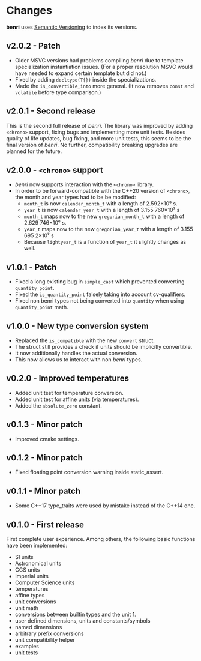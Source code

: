 # Changes
**benri** uses [Semantic Versioning](https://semver.org/) to index its versions.

## v2.0.2 - Patch
- Older MSVC versions had problems compiling *benri* due to template specialization
  instantiation issues. (For a proper resolution MSVC would have needed to expand certain
  template but did not.)
- Fixed by adding `decltype(T{})` inside the specializations.
- Made the `is_convertible_into` more general. (It now removes `const` and `volatile`
  before type comparison.)

## v2.0.1 - Second release
This is the second full release of *benri*. The library was improved by adding `<chrono>`
support, fixing bugs and implementing more unit tests. Besides quality of life updates,
bug fixing, and more unit tests, this seems to be the final version of *benri*. No further,
compatibility breaking upgrades are planned for the future.

## v2.0.0 - `<chrono>` support
- *benri* now supports interaction with the `<chrono>` library.
- In order to be forward-compatible with the C++20 version of `<chrono>`, the month and
  year types had to be be modified:
  + `month_t` is now `calendar_month_t` with a length of 2.592×10⁶ s.
  + `year_t` is now `calendar_year_t` with a length of 3.155 760×10⁷ s
  + `month_t` maps now to the new `gregorian_month_t` with a length of 2.629 746×10⁶ s.
  + `year_t` maps now to the new `gregorian_year_t` with a length of 3.155 695 2×10⁷ s
  + Because `lightyear_t` is a function of `year_t` it slightly changes as well.

## v1.0.1 - Patch
- Fixed a long existing bug in `simple_cast` which prevented converting `quantity_point`.
- Fixed the `is_quantity_point` falsely taking into account cv-qualifiers.
- Fixed non benri types not being converted into `quantity` when using `quantity_point`
  math.

## v1.0.0 - New type conversion system
- Replaced the `is_compatible` with the new `convert` struct.
- The struct still provides a check if units should be implicitly convertible.
- It now additionally handles the actual conversion.
- This now allows us to interact with non *benri* types.

## v0.2.0 - Improved temperatures
- Added unit test for temperature conversion.
- Added unit test for affine units (via temperatures).
- Added the `absolute_zero` constant.

## v0.1.3 - Minor patch
- Improved cmake settings.

## v0.1.2 - Minor patch
- Fixed floating point conversion warning inside static_assert.

## v0.1.1 - Minor patch
- Some C++17 type_traits were used by mistake instead of the C++14 one.

## v0.1.0 - First release
First complete user experience. Among others, the following basic functions have been
implemented:
- SI units
- Astronomical units
- CGS units
- Imperial units
- Computer Science units
- temperatures
- affine types
- unit conversions
- unit math
- conversions between builtin types and the unit 1.
- user defined dimensions, units and constants/symbols
- named dimensions
- arbitrary prefix conversions
- unit compatibility helper
- examples
- unit tests
